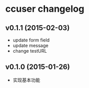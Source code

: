 # ccuser changelog

## v0.1.1 (2015-02-03)

* update form field
* update message
* change testURL


## v0.1.0 (2015-01-26)

* 实现基本功能
